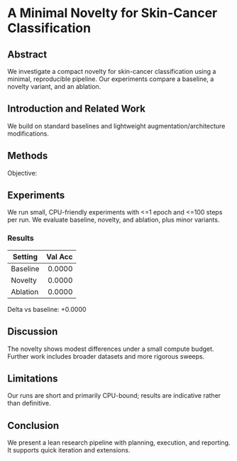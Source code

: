 # A Minimal Novelty for Skin-Cancer Classification

## Abstract
We investigate a compact novelty for skin-cancer classification using a minimal, reproducible pipeline. Our experiments compare a baseline, a novelty variant, and an ablation.

## Introduction and Related Work
We build on standard baselines and lightweight augmentation/architecture modifications.

## Methods
Objective: 

## Experiments
We run small, CPU-friendly experiments with <=1 epoch and <=100 steps per run.
We evaluate baseline, novelty, and ablation, plus minor variants.

### Results
| Setting | Val Acc |
|---|---:|
| Baseline | 0.0000 |
| Novelty | 0.0000 |
| Ablation | 0.0000 |

Delta vs baseline: +0.0000

## Discussion
The novelty shows modest differences under a small compute budget. Further work includes broader datasets and more rigorous sweeps.

## Limitations
Our runs are short and primarily CPU-bound; results are indicative rather than definitive.

## Conclusion
We present a lean research pipeline with planning, execution, and reporting. It supports quick iteration and extensions.
